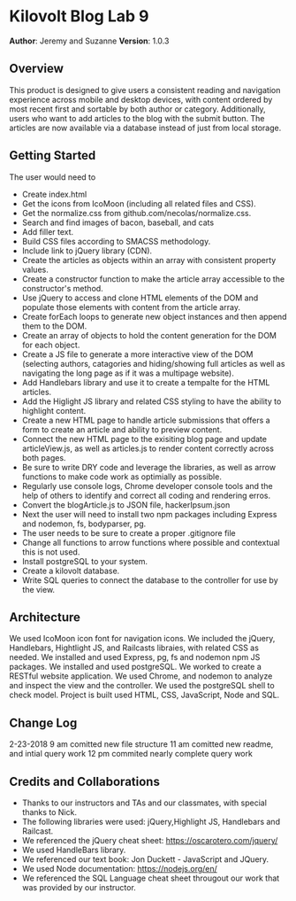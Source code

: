 # Kilovolt Blog Lab 9

**Author**: Jeremy and Suzanne
**Version**: 1.0.3

## Overview
This product is designed to give users a consistent reading and navigation experience across mobile and desktop devices, with content ordered by most recent first and sortable by both author or category. Additionally, users who want to add articles to the blog with the submit button. The articles are now available via a database instead of just from local storage.
<!-- needmore -->

## Getting Started

The user would need to
* Create index.html
* Get the icons from IcoMoon (including all related files and CSS).
* Get the normalize.css from github.com/necolas/normalize.css.
* Search and find images of bacon, baseball, and cats
* Add filler text.
* Build CSS files according to SMACSS methodology.
* Include link to jQuery library (CDN).
* Create the articles as objects within an array with consistent property values.
* Create a constructor function to make the article array accessible to the constructor's method.
* Use jQuery to access and clone HTML elements of the DOM and populate those elements with content from the article array.
* Create forEach loops to generate new object instances and then append them to the DOM.
* Create an array of objects to hold the content generation for the DOM for each object.
* Create a JS file to generate a more interactive view of the DOM (selecting authors, catagories and hiding/showing full articles as well as navigating the long page as if it was a multipage website).
* Add Handlebars library and use it to create a tempalte for the HTML articles.
* Add the Higlight JS library and related CSS styling to have the ability to highlight content.
* Create a new HTML page to handle article submissions that offers a form to create an article and ability to preview content.
* Connect the new HTML page to the exisiting blog page and update articleView.js, as well as articles.js to render content correctly across both pages.
* Be sure to write DRY code and leverage the libraries, as well as arrow functions to make code work as optimially as possible.
* Regularly use console logs, Chrome developer console tools and the help of others to identify and correct all coding and rendering erros.
* Convert the blogArticle.js to JSON file, hackerIpsum.json
* Next the user will need to install two npm packages including Express and nodemon, fs, bodyparser, pg. 
* The user needs to be sure to create a proper .gitignore file
* Change all functions to arrow functions where possible and contextual this is not used.
* Install postgreSQL to your system.
* Create a kilovolt database.
* Write SQL queries to connect the database to the controller for use by the view.
<!-- needmore -->

## Architecture

We used IcoMoon icon font for navigation icons. We included the jQuery, Handlebars, Hightlight JS, and Railcasts libraies, with related CSS as needed. We installed and used Express, pg, fs and nodemon npm JS packages. We installed and used postgreSQL. We worked to create a RESTful website application. We used Chrome, and nodemon to analyze and inspect the view and the controller. We used the postgreSQL shell to check model. Project is built used HTML, CSS, JavaScript, Node and SQL.
<!-- needmore -->

## Change Log
2-23-2018
9 am comitted new file structure
11 am comitted new readme, and intial query work
12 pm commited nearly complete query work

## Credits and Collaborations
* Thanks to our instructors and TAs and our classmates, with special thanks to Nick.
* The following libraries were used: jQuery,Highlight JS, Handlebars and Railcast.
* We referenced the jQuery cheat sheet: https://oscarotero.com/jquery/
* We used HandleBars library.
* We referenced our text book: Jon Duckett - JavaScript and JQuery.
* We used Node documentation: https://nodejs.org/en/
* We referenced the SQL Language cheat sheet througout our work that was provided by our instructor.
